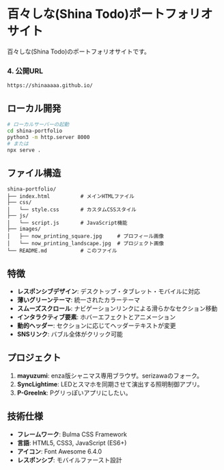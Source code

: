 # 百々しな(Shina Todo)ポートフォリオサイト

百々しな(Shina Todo)のポートフォリオサイトです。

### 4. 公開URL
`https://shinaaaaa.github.io/`

## ローカル開発

```bash
# ローカルサーバーの起動
cd shina-portfolio
python3 -m http.server 8000
# または
npx serve .
```

## ファイル構造
```
shina-portfolio/
├── index.html          # メインHTMLファイル
├── css/
│   └── style.css       # カスタムCSSスタイル
├── js/
│   └── script.js       # JavaScript機能
├── images/
│   ├── now_printing_square.jpg     # プロフィール画像
│   └── now_printing_landscape.jpg  # プロジェクト画像
└── README.md           # このファイル
```

## 特徴
- **レスポンシブデザイン**: デスクトップ・タブレット・モバイルに対応
- **薄いグリーンテーマ**: 統一されたカラーテーマ
- **スムーズスクロール**: ナビゲーションリンクによる滑らかなセクション移動
- **インタラクティブ要素**: ホバーエフェクトとアニメーション
- **動的ヘッダー**: セクションに応じてヘッダーテキストが変更
- **SNSリンク**: バブル全体がクリック可能

## プロジェクト
1. **mayuzumi**: enza版シャニマス専用ブラウザ。serizawaのフォーク。
2. **SyncLightime**: LEDとスマホを同期させて演出する照明制御アプリ。
3. **P-Greelnk**: Pグリっぽいアプリにしたい。

## 技術仕様
- **フレームワーク**: Bulma CSS Framework
- **言語**: HTML5, CSS3, JavaScript (ES6+)
- **アイコン**: Font Awesome 6.4.0
- **レスポンシブ**: モバイルファースト設計

